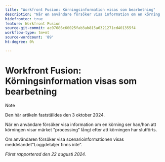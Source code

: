```yaml
---
title: "Workfront Fusion: Körningsinformation visas som bearbetning"
description: "När en användare försöker visa information om en körning ser han eller hon att körningen visar bearbetningsmärket långt efter att körningen är klar."
hidefromtoc: true
feature: Workfront Fusion
source-git-commit: ac07686c60025fab3ab815a6321271cd401355f4
workflow-type: tm+mt
source-wordcount: '89'
ht-degree: 0%

---
```



# Workfront Fusion: Körningsinformation visas som bearbetning

>[!NOTE]
>
>Den här artikeln fastställdes den 3 oktober 2024.

När en användare försöker visa information om en körning ser han/hon att körningen visar märket &quot;processing&quot; långt efter att körningen har slutförts.

Om användaren försöker visa scenarioinformationen visas meddelandet&quot;Loggdetaljer finns inte&quot;.

_Först rapporterad den 22 augusti 2024._
